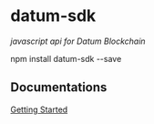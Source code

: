 # datum-sdk
*javascript api for Datum Blockchain*

npm install datum-sdk --save

## Documentations

[Getting Started](https://gettingstarted.datum.org/)

